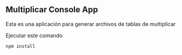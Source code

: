 ## Multiplicar Console App

Esta es una aplicación para generar archivos de tablas de multiplicar

Ejecutar este comando

`````
npm install

`````